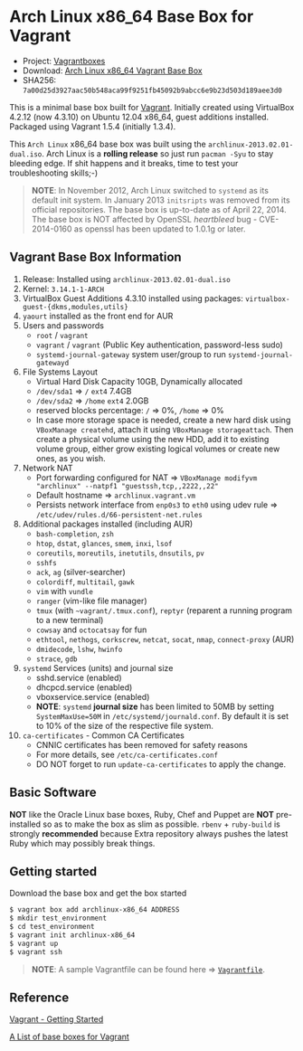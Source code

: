 # Arch Linux x86_64 Base Box for Vagrant

* Project: [Vagrantboxes](https://github.com/terrywang/vagrantboxes)
* Download: [Arch Linux x86_64 Vagrant Base Box](http://cloud.terry.im/vagrant/archlinux-x86_64.box)
* SHA256: `7a00d25d3927aac50b548aca99f9251fb45092b9abcc6e9b23d503d189aee3d0`

This is a minimal base box built for [Vagrant](http://www.vagrantup.com/). Initially created using VirtualBox 4.2.12 (now 4.3.10) on Ubuntu 12.04 x86_64, guest additions installed. Packaged using Vagrant 1.5.4 (initially 1.3.4).

This `Arch Linux` x86_64 base box was built using the `archlinux-2013.02.01-dual.iso`. Arch Linux is a **rolling release** so just run `pacman -Syu` to stay bleeding edge. If shit happens and it breaks, time to test your troubleshooting skills;-)

> **NOTE**: In November 2012, Arch Linux switched to `systemd` as its default init system. In January 2013 `initsripts` was removed from its official repositories. The base box is up-to-date as of April 22, 2014. The base box is NOT affected by OpenSSL *heartbleed* bug - CVE-2014-0160 as openssl has been updated to 1.0.1g or later.

## Vagrant Base Box Information

1. Release: Installed using `archlinux-2013.02.01-dual.iso`
2. Kernel: `3.14.1-1-ARCH`
3. VirtualBox Guest Additions 4.3.10 installed using packages: `virtualbox-guest-{dkms,modules,utils}`
4. `yaourt` installed as the front end for AUR
5. Users and passwords
    * `root` / `vagrant`
    * `vagrant` / `vagrant` (Public Key authentication, password-less sudo)
    * `systemd-journal-gateway` system user/group to run `systemd-journal-gatewayd`
6. File Systems Layout
    * Virtual Hard Disk Capacity 10GB, Dynamically allocated
    * `/dev/sda1` => `/` `ext4` 7.4GB
    * `/dev/sda2` => `/home` `ext4` 2.0GB
    * reserved blocks percentage: `/` => 0%, `/home` => 0%
    * In case more storage space is needed, create a new hard disk using `VBoxManage createhd`, attach it using `VBoxManage storageattach`. Then create a physical volume using the new HDD, add it to existing volume group, either grow existing logical volumes or create new ones, as you wish.
7. Network NAT
    * Port forwarding configured for NAT => `VBoxManage modifyvm "archlinux" --natpf1 "guestssh,tcp,,2222,,22"`
    * Default hostname => `archlinux.vagrant.vm`
    * Persists network interface from `enp0s3` to `eth0` using udev rule => `/etc/udev/rules.d/66-persistent-net.rules`
8. Additional packages installed (including AUR)
    * `bash-completion`, `zsh`
    * `htop`, `dstat`, `glances`, `smem`, `inxi`, `lsof`
    * `coreutils`, `moreutils`, `inetutils`, `dnsutils`, `pv`
    * `sshfs`
    * `ack`, `ag` (silver-searcher)
    * `colordiff`, `multitail`, `gawk`
    * `vim` with `vundle`
    * `ranger` (vim-like file manager)
    * `tmux` (with `~vagrant/.tmux.conf`), `reptyr` (reparent a running program to a new terminal)
    * `cowsay` and `octocatsay` for fun
    * `ethtool`, `nethogs`, `corkscrew`, `netcat`, `socat`, `nmap`, `connect-proxy` (AUR)
    * `dmidecode`, `lshw`, `hwinfo`
    * `strace`, `gdb`
9. `systemd` Services (units) and journal size
    * sshd.service (enabled)
    * dhcpcd.service (enabled)
    * vboxservice.service (enabled)
    * **NOTE**: `systemd` **journal size** has been limited to 50MB by setting `SystemMaxUse=50M` in `/etc/systemd/journald.conf`. By default it is set to 10% of the size of the respective file system.
10. `ca-certificates` - Common CA Certificates
    * CNNIC certificates has been removed for safety reasons
    * For more details, see `/etc/ca-certificates.conf`
    * DO NOT forget to run `update-ca-certificates` to apply the change.

## Basic Software

**NOT** like the Oracle Linux base boxes, Ruby, Chef and Puppet are **NOT** pre-installed so as to make the box as slim as possible. `rbenv` + `ruby-build` is strongly **recommended** because Extra repository always pushes the latest Ruby which may possibly break things.

## Getting started

Download the base box and get the box started

```bash
$ vagrant box add archlinux-x86_64 ADDRESS
$ mkdir test_environment
$ cd test_environment
$ vagrant init archlinux-x86_64
$ vagrant up
$ vagrant ssh
```

> **NOTE**: A sample Vagrantfile can be found here => [`Vagrantfile`](https://gist.github.com/terrywang/6506216).

## Reference

[Vagrant - Getting Started](http://docs.vagrantup.com/v2/getting-started/index.html)

[A List of base boxes for Vagrant](http://vagrantbox.es/)
